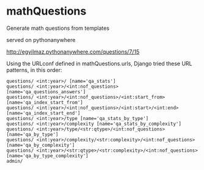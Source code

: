 # mathQuestions
Generate math questions from templates

served on pythonanywhere

http://egyilmaz.pythonanywhere.com/questions/7/15

Using the URLconf defined in mathQuestions.urls, Django tried these URL patterns, in this order:

```
questions/ <int:year>/ [name='qa_stats']
questions/ <int:year>/<int:nof_questions> [name='qa_questions_answers']
questions/ <int:year>/<int:nof_questions>/<int:start_from> [name='qa_index_start_from']
questions/ <int:year>/<int:nof_questions>/<int:start>/<int:end> [name='qa_index_start_end']
questions/ <int:year>/type [name='qa_stats_by_type']
questions/ <int:year>/complexity [name='qa_stats_by_complexity']
questions/ <int:year>/type/<str:qtype>/<int:nof_questions> [name='qa_by_type']
questions/ <int:year>/complexity/<str:complexity>/<int:nof_questions> [name='qa_by_complexity']
questions/ <int:year>/<str:qtype>/<str:complexity>/<int:nof_questions> [name='qa_by_type_complexity']
admin/
```
